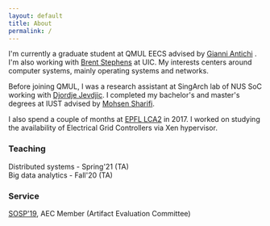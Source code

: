 ```yaml
---
layout: default
title: About
permalink: /
---
```


I'm currently a graduate student at QMUL EECS advised by [Gianni Antichi](https://gianniantichi.github.io/)
. I'm also working with [Brent Stephens](https://www.cs.uic.edu/~brents/)
 at UIC. My interests centers around computer systems, mainly operating systems and networks.

Before joining QMUL, I was a research assistant at SingArch lab of NUS SoC working with [Djordje Jevdjic](https://www.comp.nus.edu.sg/~jevdjic/). I completed my bachelor's and master's degrees at IUST advised by [Mohsen Sharifi](http://webpages.iust.ac.ir/msharifi/).

I also spend a couple of months at [EPFL LCA2](https://www.epfl.ch/labs/lca2/) in 2017. I worked on studying the availability of Electrical Grid Controllers via Xen hypervisor.

### Teaching
Distributed systems - Spring'21 (TA)  
Big data analytics - Fall'20 (TA)

### Service
[SOSP'19](https://sysartifacts.github.io), AEC Member (Artifact Evaluation Committee)

